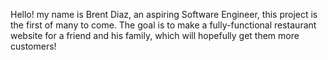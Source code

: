 Hello!
my name is Brent Diaz, an aspiring Software Engineer, this project is the first of many to come.
The goal is to make a fully-functional restaurant website for a friend and his family, which will hopefully get them more customers!
